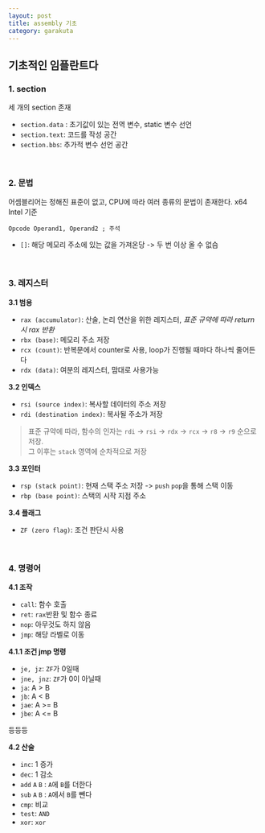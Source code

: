```yaml
---
layout: post
title: assembly 기초
category: garakuta
---
```


## 기초적인 임플란트다

### 1. section
세 개의 section 존재

- `section.data` : 초기값이 있는 전역 변수, static 변수 선언
- `section.text`: 코드를 작성 공간
- `section.bbs`: 추가적 변수 선언 공간

<br>

### 2. 문법
어셈블리어는 정해진 표준이 없고, CPU에 따라 여러 종류의 문법이 존재한다. x64 Intel 기준

``` Opcode Operand1, Operand2 ; 주석 ```

- `[]`: 해당 메모리 주소에 있는 값을 가져온당 -> 두 번 이상 올 수 없슴

<br>

### 3. 레지스터

**3.1 범용**
- `rax (accumulator)`: 산술, 논리 연산을 위한 레지스터, *표준 규약에 따라 return 시 rax 반환*
- `rbx (base)`: 메모리 주소 저장
- `rcx (count)`: 반복문에서  counter로 사용, loop가 진행될 때마다 하나씩 줄어든다
- `rdx (data)`: 여분의 레지스터, 맘대로 사용가능

**3.2 인덱스**
- `rsi (source index)`: 복사할 데이터의 주소 저장
- `rdi (destination index)`: 복사될 주소가 저장

> 표준 규약에 따라, 함수의 인자는 `rdi` -> `rsi` -> `rdx` -> `rcx` -> `r8` -> `r9` 순으로 저장. <br> 그 이후는 `stack` 영역에 순차적으로 저장

**3.3 포인터**
- `rsp (stack point)`: 현재 스택 주소 저장 -> `push` `pop`을 통해 스택 이동
- `rbp (base point)`: 스택의 시작 지점 주소


**3.4 플래그**
- `ZF (zero flag)`: 조건 판단시 사용

<br>

### 4. 명령어
**4.1 조작**
- `call`: 함수 호출
- `ret`: `rax`반환 및 함수 종료
- `nop`: 아무것도 하지 않음
- `jmp`: 해당 라벨로 이동

**4.1.1 조건 jmp 명령**
- `je, jz`: `ZF`가 0일때
- `jne, jnz`: `ZF`가 0이 아닐때
- `ja`: A > B
- `jb`: A < B
- `jae`: A >= B
- `jbe`: A <= B

등등등

**4.2 산술**
- `inc`: 1 증가
- `dec`: 1 감소
- `add` `A` `B` : `A`에 `B`를 더한다
- `sub` `A` `B` : `A`에서 `B`를 뺀다 
- `cmp`: 비교
- `test`: `AND`
- `xor`: `xor`




